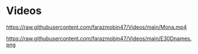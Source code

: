 # Videos

https://raw.githubusercontent.com/farazmobin47/Videos/main/Mona.mp4

https://raw.githubusercontent.com/farazmobin47/Videos/main/E30Dnames.png
